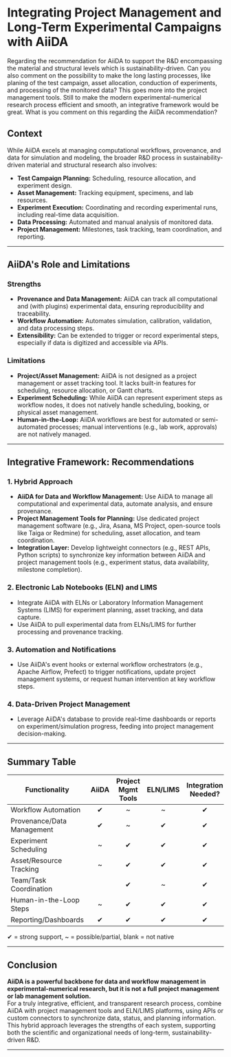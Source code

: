 # Integrating Project Management and Long-Term Experimental Campaigns with AiiDA

Regarding the recommendation for AiiDA to support the R&D encompassing the material and structural levels which is sustainability-driven. Can you also comment on the possibility to make the long lasting processes, like planing of the test campaign, asset allocation, conduction of experiments, and processing of the monitored data? This goes more into the project management tools. Still to make the modern experimental-numerical research process efficient and smooth, an integrative framework would be great. What is you comment on this regarding the AiiDA recommendation?

## Context

While AiiDA excels at managing computational workflows, provenance, and data for simulation and modeling, the broader R&D process in sustainability-driven material and structural research also involves:

- **Test Campaign Planning:** Scheduling, resource allocation, and experiment design.
- **Asset Management:** Tracking equipment, specimens, and lab resources.
- **Experiment Execution:** Coordinating and recording experimental runs, including real-time data acquisition.
- **Data Processing:** Automated and manual analysis of monitored data.
- **Project Management:** Milestones, task tracking, team coordination, and reporting.

---

## AiiDA's Role and Limitations

### **Strengths**
- **Provenance and Data Management:** AiiDA can track all computational and (with plugins) experimental data, ensuring reproducibility and traceability.
- **Workflow Automation:** Automates simulation, calibration, validation, and data processing steps.
- **Extensibility:** Can be extended to trigger or record experimental steps, especially if data is digitized and accessible via APIs.

### **Limitations**
- **Project/Asset Management:** AiiDA is not designed as a project management or asset tracking tool. It lacks built-in features for scheduling, resource allocation, or Gantt charts.
- **Experiment Scheduling:** While AiiDA can represent experiment steps as workflow nodes, it does not natively handle scheduling, booking, or physical asset management.
- **Human-in-the-Loop:** AiiDA workflows are best for automated or semi-automated processes; manual interventions (e.g., lab work, approvals) are not natively managed.

---

## Integrative Framework: Recommendations

### **1. Hybrid Approach**
- **AiiDA for Data and Workflow Management:** Use AiiDA to manage all computational and experimental data, automate analysis, and ensure provenance.
- **Project Management Tools for Planning:** Use dedicated project management software (e.g., Jira, Asana, MS Project, open-source tools like Taiga or Redmine) for scheduling, asset allocation, and team coordination.
- **Integration Layer:** Develop lightweight connectors (e.g., REST APIs, Python scripts) to synchronize key information between AiiDA and project management tools (e.g., experiment status, data availability, milestone completion).

### **2. Electronic Lab Notebooks (ELN) and LIMS**
- Integrate AiiDA with ELNs or Laboratory Information Management Systems (LIMS) for experiment planning, asset tracking, and data capture.
- Use AiiDA to pull experimental data from ELNs/LIMS for further processing and provenance tracking.

### **3. Automation and Notifications**
- Use AiiDA's event hooks or external workflow orchestrators (e.g., Apache Airflow, Prefect) to trigger notifications, update project management systems, or request human intervention at key workflow steps.

### **4. Data-Driven Project Management**
- Leverage AiiDA's database to provide real-time dashboards or reports on experiment/simulation progress, feeding into project management decision-making.

---

## Summary Table

| Functionality                | AiiDA      | Project Mgmt Tools | ELN/LIMS      | Integration Needed? |
|------------------------------|:----------:|:------------------:|:-------------:|:-------------------:|
| Workflow Automation          |    ✔       |         ~          |      ~        |         ✔           |
| Provenance/Data Management   |    ✔       |         ~          |      ✔        |         ✔           |
| Experiment Scheduling        |    ~       |         ✔          |      ✔        |         ✔           |
| Asset/Resource Tracking      |    ~       |         ✔          |      ✔        |         ✔           |
| Team/Task Coordination       |            |         ✔          |      ~        |         ✔           |
| Human-in-the-Loop Steps      |    ~       |         ✔          |      ✔        |         ✔           |
| Reporting/Dashboards         |    ✔       |         ✔          |      ✔        |         ✔           |

✔ = strong support, ~ = possible/partial, blank = not native

---

## Conclusion

**AiiDA is a powerful backbone for data and workflow management in experimental-numerical research, but it is not a full project management or lab management solution.**  
For a truly integrative, efficient, and transparent research process, combine AiiDA with project management tools and ELN/LIMS platforms, using APIs or custom connectors to synchronize data, status, and planning information. This hybrid approach leverages the strengths of each system, supporting both the scientific and organizational needs of long-term, sustainability-driven R&D.

---
